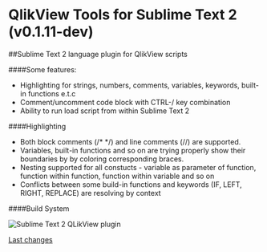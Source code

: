 QlikView Tools for Sublime Text 2 (v0.1.11-dev)
================

##Sublime Text 2 language plugin for QlikView scripts


####Some features:


* Highlighting for strings, numbers, comments, variables, keywords, built-in functions e.t.c    
* Comment/uncomment code block with CTRL-/ key combination
* Ability to run load script from within Sublime Text 2

####Highlighting

* Both block comments (/\* \*/) and line comments (//) are supported.
* Variables, built-in functions and so on are trying properly show their boundaries by by coloring corresponding braces.
* Nesting supported for all constucts - variable as parameter of function, function within function, function within variable and so on
* Conflicts between some build-in functions and keywords (IF, LEFT, RIGHT, REPLACE) are resolving by context

####Build System


![Sublime Text 2 QLikView plugin](http://monosnap.com/image/pf3hQRknTGUamkLpQjWtdx5fRLYLI6.png)

[Last changes](CHANGELOG.md) 